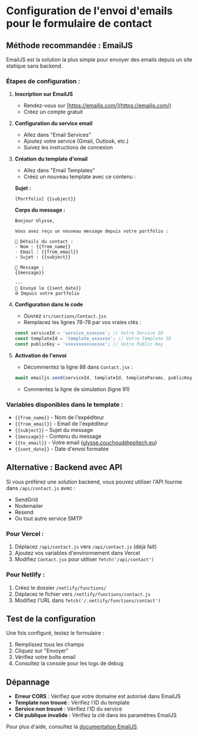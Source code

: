 # Configuration de l'envoi d'emails pour le formulaire de contact

## Méthode recommandée : EmailJS

EmailJS est la solution la plus simple pour envoyer des emails depuis un site statique sans backend.

### Étapes de configuration :

1. **Inscription sur EmailJS**
   - Rendez-vous sur [https://emailjs.com/](https://emailjs.com/)
   - Créez un compte gratuit

2. **Configuration du service email**
   - Allez dans "Email Services"
   - Ajoutez votre service (Gmail, Outlook, etc.)
   - Suivez les instructions de connexion

3. **Création du template d'email**
   - Allez dans "Email Templates"
   - Créez un nouveau template avec ce contenu :

   **Sujet :**
   ```
   [Portfolio] {{subject}}
   ```

   **Corps du message :**
   ```
   Bonjour Ulysse,

   Vous avez reçu un nouveau message depuis votre portfolio :

   📝 Détails du contact :
   - Nom : {{from_name}}
   - Email : {{from_email}}
   - Sujet : {{subject}}

   💬 Message :
   {{message}}

   ---
   📅 Envoyé le {{sent_date}}
   🌐 Depuis votre portfolio
   ```

4. **Configuration dans le code**
   - Ouvrez `src/sections/Contact.jsx`
   - Remplacez les lignes 76-78 par vos vraies clés :
   ```javascript
   const serviceId = 'service_xxxxxxx'; // Votre Service ID
   const templateId = 'template_xxxxxxx'; // Votre Template ID  
   const publicKey = 'xxxxxxxxxxxxxxx'; // Votre Public Key
   ```

5. **Activation de l'envoi**
   - Décommentez la ligne 88 dans `Contact.jsx` :
   ```javascript
   await emailjs.send(serviceId, templateId, templateParams, publicKey);
   ```
   - Commentez la ligne de simulation (ligne 91)

### Variables disponibles dans le template :
- `{{from_name}}` - Nom de l'expéditeur
- `{{from_email}}` - Email de l'expéditeur  
- `{{subject}}` - Sujet du message
- `{{message}}` - Contenu du message
- `{{to_email}}` - Votre email (ulysse.couchoud@epitech.eu)
- `{{sent_date}}` - Date d'envoi formatée

## Alternative : Backend avec API

Si vous préférez une solution backend, vous pouvez utiliser l'API fournie dans `/api/contact.js` avec :
- SendGrid
- Nodemailer
- Resend
- Ou tout autre service SMTP

### Pour Vercel :
1. Déplacez `/api/contact.js` vers `/api/contact.js` (déjà fait)
2. Ajoutez vos variables d'environnement dans Vercel
3. Modifiez `Contact.jsx` pour utiliser `fetch('/api/contact')`

### Pour Netlify :
1. Créez le dossier `/netlify/functions/`
2. Déplacez le fichier vers `/netlify/functions/contact.js`
3. Modifiez l'URL dans `fetch('/.netlify/functions/contact')`

## Test de la configuration

Une fois configuré, testez le formulaire :
1. Remplissez tous les champs
2. Cliquez sur "Envoyer"
3. Vérifiez votre boîte email
4. Consultez la console pour les logs de debug

## Dépannage

- **Erreur CORS** : Vérifiez que votre domaine est autorisé dans EmailJS
- **Template non trouvé** : Vérifiez l'ID du template
- **Service non trouvé** : Vérifiez l'ID du service
- **Clé publique invalide** : Vérifiez la clé dans les paramètres EmailJS

Pour plus d'aide, consultez la [documentation EmailJS](https://www.emailjs.com/docs/).
